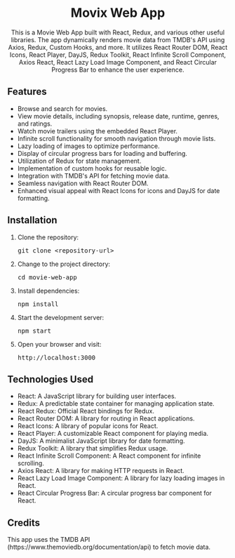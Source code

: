 <h1 align="center">Movix Web App</h1>

<p align="center">This is a Movie Web App built with React, Redux, and various other useful libraries. The app dynamically renders movie data from TMDB's API using Axios, Redux, Custom Hooks, and more. It utilizes React Router DOM, React Icons, React Player, DayJS, Redux Toolkit, React Infinite Scroll Component, Axios React, React Lazy Load Image Component, and React Circular Progress Bar to enhance the user experience.</p>
<h2>Features</h2>
<ul>
  <li>Browse and search for movies.</li>
  <li>View movie details, including synopsis, release date, runtime, genres, and ratings.</li>
  <li>Watch movie trailers using the embedded React Player.</li>
  <li>Infinite scroll functionality for smooth navigation through movie lists.</li>
  <li>Lazy loading of images to optimize performance.</li>
  <li>Display of circular progress bars for loading and buffering.</li>
  <li>Utilization of Redux for state management.</li>
  <li>Implementation of custom hooks for reusable logic.</li>
  <li>Integration with TMDB's API for fetching movie data.</li>
  <li>Seamless navigation with React Router DOM.</li>
  <li>Enhanced visual appeal with React Icons for icons and DayJS for date formatting.</li>
</ul>
<h2>Installation</h2>
<ol>
  <li>Clone the repository:</li>
  <pre>git clone &lt;repository-url&gt;</pre>
  <li>Change to the project directory:</li>
  <pre>cd movie-web-app</pre>
  <li>Install dependencies:</li>
  <pre>npm install</pre>
  <li>Start the development server:</li>
  <pre>npm start</pre>
  <li>Open your browser and visit:</li>
  <pre>http://localhost:3000</pre>
</ol>
<h2>Technologies Used</h2>
<ul>
  <li>React: A JavaScript library for building user interfaces.</li>
  <li>Redux: A predictable state container for managing application state.</li>
  <li>React Redux: Official React bindings for Redux.</li>
  <li>React Router DOM: A library for routing in React applications.</li>
  <li>React Icons: A library of popular icons for React.</li>
  <li>React Player: A customizable React component for playing media.</li>
  <li>DayJS: A minimalist JavaScript library for date formatting.</li>
  <li>Redux Toolkit: A library that simplifies Redux usage.</li>
  <li>React Infinite Scroll Component: A React component for infinite scrolling.</li>
  <li>Axios React: A library for making HTTP requests in React.</li>
  <li>React Lazy Load Image Component: A library for lazy loading images in React.</li>
  <li>React Circular Progress Bar: A circular progress bar component for React.</li>
</ul>
<h2>Credits</h2>
<p>This app uses the TMDB API (https://www.themoviedb.org/documentation/api) to fetch movie data.</p>

